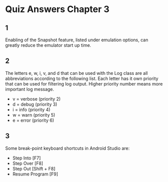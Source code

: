 # Quiz Answers Chapter 3 #
## 1 ##
Enabling of the Snapshot feature, listed under emulation options, can greatly reduce the emulator start up time.  

## 2 ##
The letters e, w, i, v, and d that can be used with the Log class are all abbreviations according to the following list. Each letter has it own priority that can be used for filtering log output. Higher priority number means more important log message.  

- v = verbose (priority 2)  
- d = debug (priority 3)  
- i = info (priority 4)  
- w = warn (priority 5)  
- e = error (priority 6)  

## 3 ##
Some break-point keyboard shortcuts in Android Studio are:
- Step Into [F7]  
- Step Over [F8]  
- Step Out [Shift + F8]  
- Resume Program [F9]  

